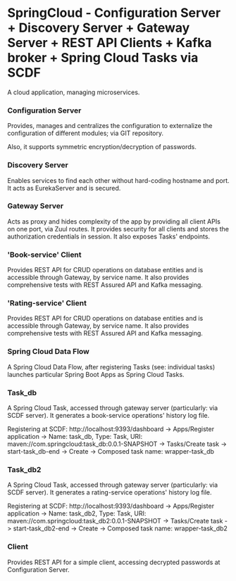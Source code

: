 # SpringCloud - Configuration Server + Discovery Server + Gateway Server + REST API Clients + Kafka broker + Spring Cloud Tasks via SCDF

A cloud application, managing microservices.

### Configuration Server
Provides, manages and centralizes the configuration to externalize the configuration of different modules; via GIT repository.

Also, it supports symmetric encryption/decryption of passwords.

### Discovery Server
Enables services to find each other without hard-coding hostname and port. It acts as EurekaServer and is secured.

### Gateway Server
Acts as proxy and hides complexity of the app by providing all client APIs on one port, via Zuul routes. It provides security
for all clients and stores the authorization credentials in session. It also exposes Tasks' endpoints.

### 'Book-service' Client
Provides REST API for CRUD operations on database entities and is accessible through Gateway, by service name. It also provides
comprehensive tests with REST Assured API and Kafka messaging.

### 'Rating-service' Client
Provides REST API for CRUD operations on database entities and is accessible through Gateway, by service name. It also provides
comprehensive tests with REST Assured API and Kafka messaging.

### Spring Cloud Data Flow
A Spring Cloud Data Flow, after registering Tasks (see: individual tasks) launches particular Spring Boot Apps as Spring Cloud Tasks.

### Task_db
A Spring Cloud Task, accessed through gateway server (particularly: via SCDF server). It generates a book-service operations' history log file.

Registering at SCDF: http://localhost:9393/dashboard -> Apps/Register application -> Name: task_db, Type: Task, URI: maven://com.springcloud:task_db:0.0.1-SNAPSHOT -> Tasks/Create task -> start-task_db-end -> Create -> Composed task name: wrapper-task_db 

### Task_db2
A Spring Cloud Task, accessed through gateway server (particularly: via SCDF server). It generates a rating-service operations' history log file.

Registering at SCDF: http://localhost:9393/dashboard -> Apps/Register application -> Name: task_db2, Type: Task, URI: maven://com.springcloud:task_db2:0.0.1-SNAPSHOT -> Tasks/Create task -> start-task_db2-end -> Create -> Composed task name: wrapper-task_db2

### Client
Provides REST API for a simple client, accessing decrypted passwords at Configuration Server.
